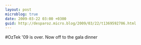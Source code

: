 ```yaml
---
layout: post
microblog: true
date: 2009-03-22 03:00 +0300
guid: http://desparoz.micro.blog/2009/03/22/t1369592706.html
---
```

#OzTek '09 is over.  Now off to the gala dinner
